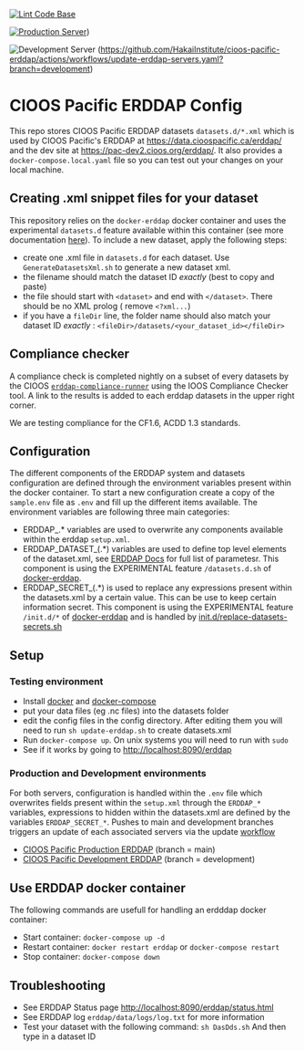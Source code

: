 [![Lint Code Base](https://github.com/HakaiInstitute/cioos-pacific-erddap/actions/workflows/superlinter.yml/badge.svg)](https://github.com/HakaiInstitute/cioos-pacific-erddap-public/actions/workflows/superlinter.yml)

[![Production Server](https://github.com/HakaiInstitute/cioos-pacific-erddap/actions/workflows/update-erddap-servers.yaml/badge.svg?branch=main)](https://github.com/HakaiInstitute/cioos-pacific-erddap/actions/workflows/update-erddap-servers.yaml?branch=main))

![Development Server](https://github.com/HakaiInstitute/cioos-pacific-erddap/actions/workflows/update-erddap-servers.yaml/badge.svg?branch=development)
(https://github.com/HakaiInstitute/cioos-pacific-erddap/actions/workflows/update-erddap-servers.yaml?branch=development)

# CIOOS Pacific ERDDAP Config

This repo stores CIOOS Pacific ERDDAP datasets `datasets.d/*.xml` which is used by CIOOS Pacific's ERDDAP at <https://data.cioospacific.ca/erddap/> and the dev site at <https://pac-dev2.cioos.org/erddap/>. It also provides a `docker-compose.local.yaml` file so you can test out your changes on your local machine.

## Creating .xml snippet files for your dataset
This repository relies on the `docker-erddap` docker container and uses the experimental `datasets.d` feature available within this container (see more documentation [here](https://github.com/axiom-data-science/docker-erddap)). To include a new dataset, apply the following steps:
- create one .xml file in `datasets.d` for each dataset. Use `GenerateDatasetsXml.sh` to generate a new dataset xml.
- the filename should match the dataset ID _exactly_ (best to copy and paste)
- the file should start with `<dataset>` and end with `</dataset>`. There should be no XML prolog (
  remove `<?xml...`)
- if you have a `fileDir` line, the folder name should also match your dataset ID _exactly_ : `<fileDir>/datasets/<your_dataset_id></fileDir>`

## Compliance checker
A compliance check is completed nightly on a subset of every datasets by the CIOOS [`erddap-compliance-runner`](https://github.com/cioos-siooc/erddap-compliance-runner) using the IOOS Compliance Checker tool. A link to the results is added to each erddap datasets in the upper right corner.

We are testing compliance for the CF1.6, ACDD 1.3 standards.

## Configuration 
The different components of the ERDDAP system and datasets configuration are defined through the environment variables present within the docker container. 
To start a new configuration create a copy of the `sample.env` file as `.env` and fill up the different items available. The environment variables are following three main categories:
- ERDDAP_.* variables are used to overwrite any components available within the erddap `setup.xml`. 
- ERDDAP_DATASET_(.*) variables are used to define top level elements of the dataset.xml, see [ERDDAP Docs](https://coastwatch.pfeg.noaa.gov/erddap/download/setupDatasetsXml.html#details) for full list of parametesr. This component is using the EXPERIMENTAL feature `/datasets.d.sh` of [docker-erddap](https://github.com/axiom-data-science/docker-erddap).
- ERDDAP_SECRET_(.*) is used to replace any expressions present within the datasets.xml by a certain value. This can be use to keep certain information secret. This component is using the EXPERIMENTAL feature `/init.d/*` of [docker-erddap](https://github.com/axiom-data-science/docker-erddap) and is handled by [init.d/replace-datasets-secrets.sh](init.d/replace-datasets-secrets.sh)

## Setup

### Testing environment
- Install [docker](https://docs.docker.com/install/) and [docker-compose](https://docs.docker.com/compose/install/)
- put your data files (eg .nc files) into the datasets folder
- edit the config files in the config directory. After editing them you will need to run `sh update-erddap.sh` to create datasets.xml
- Run `docker-compose up`. On unix systems you will need to run with `sudo`
- See if it works by going to <http://localhost:8090/erddap>

### Production and Development environments
For both servers, configuration is handled within the `.env` file which  overwrites fields present within the `setup.xml` through the `ERDDAP_*` variables, expressions to hidden within the datasets.xml are defined by the variables `ERDDAP_SECRET_*`. Pushes to main and development branches triggers an update of each associated servers via the update [workflow](.github/workflows/update-erddap-servers.yaml)
- [CIOOS Pacific Production ERDDAP](https://data.cioospacific.ca/erddap/) (branch = main)
- [CIOOS Pacific Development ERDDAP](https://pac-dev2.cioospacific.ca/erddap/) (branch = development)

## Use ERDDAP docker container
The following commands are usefull for handling an erdddap docker container:
- Start container: `docker-compose up -d`
- Restart container: `docker restart erddap` or `docker-compose restart`
- Stop container: `docker-compose down`

## Troubleshooting
- See ERDDAP Status page <http://localhost:8090/erddap/status.html>
- See ERDDAP log `erddap/data/logs/log.txt` for more information
- Test your dataset with the following command: `sh DasDds.sh` And then type in a dataset ID
